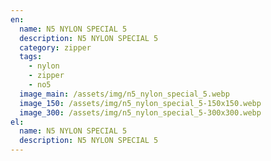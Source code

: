 ```yaml
---
en:
  name: N5 NYLON SPECIAL 5
  description: N5 NYLON SPECIAL 5
  category: zipper
  tags:
    - nylon
    - zipper
    - no5
  image_main: /assets/img/n5_nylon_special_5.webp
  image_150: /assets/img/n5_nylon_special_5-150x150.webp
  image_300: /assets/img/n5_nylon_special_5-300x300.webp
el:
  name: N5 NYLON SPECIAL 5
  description: N5 NYLON SPECIAL 5
---
```

